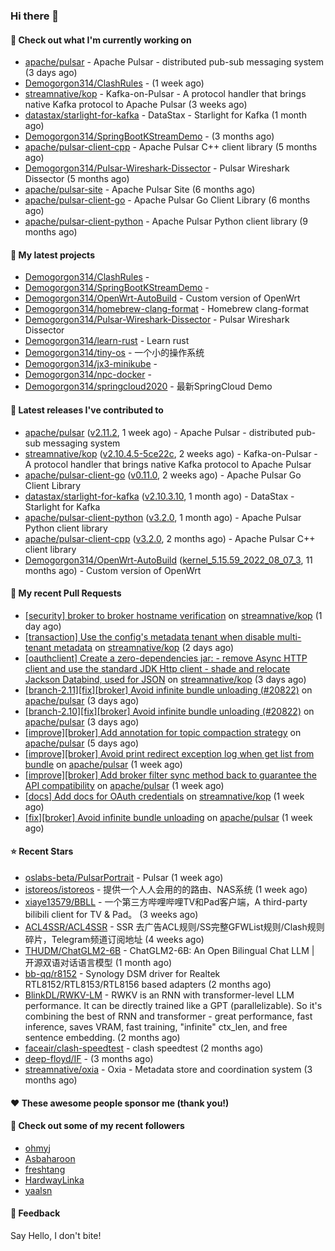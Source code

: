 ### Hi there 👋

#### 👷 Check out what I'm currently working on

- [apache/pulsar](https://github.com/apache/pulsar) - Apache Pulsar - distributed pub-sub messaging system (3 days ago)
- [Demogorgon314/ClashRules](https://github.com/Demogorgon314/ClashRules) -  (1 week ago)
- [streamnative/kop](https://github.com/streamnative/kop) - Kafka-on-Pulsar - A protocol handler that brings native Kafka protocol to Apache Pulsar (3 weeks ago)
- [datastax/starlight-for-kafka](https://github.com/datastax/starlight-for-kafka) - DataStax - Starlight for Kafka (1 month ago)
- [Demogorgon314/SpringBootKStreamDemo](https://github.com/Demogorgon314/SpringBootKStreamDemo) -  (3 months ago)
- [apache/pulsar-client-cpp](https://github.com/apache/pulsar-client-cpp) - Apache Pulsar C&#43;&#43; client library (5 months ago)
- [Demogorgon314/Pulsar-Wireshark-Dissector](https://github.com/Demogorgon314/Pulsar-Wireshark-Dissector) - Pulsar Wireshark Dissector (5 months ago)
- [apache/pulsar-site](https://github.com/apache/pulsar-site) - Apache Pulsar Site (6 months ago)
- [apache/pulsar-client-go](https://github.com/apache/pulsar-client-go) - Apache Pulsar Go Client Library (6 months ago)
- [apache/pulsar-client-python](https://github.com/apache/pulsar-client-python) - Apache Pulsar Python client library (9 months ago)

#### 🌱 My latest projects

- [Demogorgon314/ClashRules](https://github.com/Demogorgon314/ClashRules) - 
- [Demogorgon314/SpringBootKStreamDemo](https://github.com/Demogorgon314/SpringBootKStreamDemo) - 
- [Demogorgon314/OpenWrt-AutoBuild](https://github.com/Demogorgon314/OpenWrt-AutoBuild) - Custom version of OpenWrt
- [Demogorgon314/homebrew-clang-format](https://github.com/Demogorgon314/homebrew-clang-format) - Homebrew clang-format
- [Demogorgon314/Pulsar-Wireshark-Dissector](https://github.com/Demogorgon314/Pulsar-Wireshark-Dissector) - Pulsar Wireshark Dissector
- [Demogorgon314/learn-rust](https://github.com/Demogorgon314/learn-rust) - Learn rust
- [Demogorgon314/tiny-os](https://github.com/Demogorgon314/tiny-os) - 一个小的操作系统
- [Demogorgon314/jx3-minikube](https://github.com/Demogorgon314/jx3-minikube) - 
- [Demogorgon314/npc-docker](https://github.com/Demogorgon314/npc-docker) - 
- [Demogorgon314/springcloud2020](https://github.com/Demogorgon314/springcloud2020) - 最新SpringCloud Demo

#### 🔭 Latest releases I've contributed to

- [apache/pulsar](https://github.com/apache/pulsar) ([v2.11.2](https://github.com/apache/pulsar/releases/tag/v2.11.2), 1 week ago) - Apache Pulsar - distributed pub-sub messaging system
- [streamnative/kop](https://github.com/streamnative/kop) ([v2.10.4.5-5ce22c](https://github.com/streamnative/kop/releases/tag/v2.10.4.5-5ce22c), 2 weeks ago) - Kafka-on-Pulsar - A protocol handler that brings native Kafka protocol to Apache Pulsar
- [apache/pulsar-client-go](https://github.com/apache/pulsar-client-go) ([v0.11.0](https://github.com/apache/pulsar-client-go/releases/tag/v0.11.0), 2 weeks ago) - Apache Pulsar Go Client Library
- [datastax/starlight-for-kafka](https://github.com/datastax/starlight-for-kafka) ([v2.10.3.10](https://github.com/datastax/starlight-for-kafka/releases/tag/v2.10.3.10), 1 month ago) - DataStax - Starlight for Kafka
- [apache/pulsar-client-python](https://github.com/apache/pulsar-client-python) ([v3.2.0](https://github.com/apache/pulsar-client-python/releases/tag/v3.2.0), 1 month ago) - Apache Pulsar Python client library
- [apache/pulsar-client-cpp](https://github.com/apache/pulsar-client-cpp) ([v3.2.0](https://github.com/apache/pulsar-client-cpp/releases/tag/v3.2.0), 2 months ago) - Apache Pulsar C&#43;&#43; client library
- [Demogorgon314/OpenWrt-AutoBuild](https://github.com/Demogorgon314/OpenWrt-AutoBuild) ([kernel_5.15.59_2022_08_07_3](https://github.com/Demogorgon314/OpenWrt-AutoBuild/releases/tag/kernel_5.15.59_2022_08_07_3), 11 months ago) - Custom version of OpenWrt

#### 🔨 My recent Pull Requests

- [[security] broker to broker hostname verification](https://github.com/streamnative/kop/pull/1983) on [streamnative/kop](https://github.com/streamnative/kop) (1 day ago)
- [[transaction] Use the config&#39;s metadata tenant when disable multi-tenant metadata](https://github.com/streamnative/kop/pull/1980) on [streamnative/kop](https://github.com/streamnative/kop) (2 days ago)
- [[oauthclient] Create a zero-dependencies jar: - remove Async HTTP client and use the standard JDK Http client - shade and relocate Jackson Databind, used for JSON](https://github.com/streamnative/kop/pull/1979) on [streamnative/kop](https://github.com/streamnative/kop) (3 days ago)
- [[branch-2.11][fix][broker] Avoid infinite bundle unloading (#20822)](https://github.com/apache/pulsar/pull/20878) on [apache/pulsar](https://github.com/apache/pulsar) (3 days ago)
- [[branch-2.10][fix][broker] Avoid infinite bundle unloading (#20822)](https://github.com/apache/pulsar/pull/20877) on [apache/pulsar](https://github.com/apache/pulsar) (3 days ago)
- [[improve][broker] Add annotation for topic compaction strategy](https://github.com/apache/pulsar/pull/20858) on [apache/pulsar](https://github.com/apache/pulsar) (5 days ago)
- [[improve][broker] Avoid print redirect exception log when get list from bundle](https://github.com/apache/pulsar/pull/20846) on [apache/pulsar](https://github.com/apache/pulsar) (1 week ago)
- [[improve][broker] Add broker filter sync method back to guarantee the API compatibility](https://github.com/apache/pulsar/pull/20826) on [apache/pulsar](https://github.com/apache/pulsar) (1 week ago)
- [[docs] Add docs for OAuth credentials](https://github.com/streamnative/kop/pull/1964) on [streamnative/kop](https://github.com/streamnative/kop) (1 week ago)
- [[fix][broker] Avoid infinite bundle unloading](https://github.com/apache/pulsar/pull/20822) on [apache/pulsar](https://github.com/apache/pulsar) (1 week ago)

#### ⭐ Recent Stars

- [oslabs-beta/PulsarPortrait](https://github.com/oslabs-beta/PulsarPortrait) - Pulsar (1 week ago)
- [istoreos/istoreos](https://github.com/istoreos/istoreos) - 提供一个人人会用的的路由、NAS系统 (1 week ago)
- [xiaye13579/BBLL](https://github.com/xiaye13579/BBLL) - 一个第三方哔哩哔哩TV和Pad客户端，A third-party bilibili client for TV &amp; Pad。 (3 weeks ago)
- [ACL4SSR/ACL4SSR](https://github.com/ACL4SSR/ACL4SSR) - SSR 去广告ACL规则/SS完整GFWList规则/Clash规则碎片，Telegram频道订阅地址 (4 weeks ago)
- [THUDM/ChatGLM2-6B](https://github.com/THUDM/ChatGLM2-6B) - ChatGLM2-6B: An Open Bilingual Chat LLM | 开源双语对话语言模型 (1 month ago)
- [bb-qq/r8152](https://github.com/bb-qq/r8152) - Synology DSM driver for Realtek RTL8152/RTL8153/RTL8156 based adapters (2 months ago)
- [BlinkDL/RWKV-LM](https://github.com/BlinkDL/RWKV-LM) - RWKV is an RNN with transformer-level LLM performance. It can be directly trained like a GPT (parallelizable). So it&#39;s combining the best of RNN and transformer - great performance, fast inference, saves VRAM, fast training, &#34;infinite&#34; ctx_len, and free sentence embedding. (2 months ago)
- [faceair/clash-speedtest](https://github.com/faceair/clash-speedtest) - clash speedtest (2 months ago)
- [deep-floyd/IF](https://github.com/deep-floyd/IF) -  (3 months ago)
- [streamnative/oxia](https://github.com/streamnative/oxia) - Oxia - Metadata store and coordination system (3 months ago)

#### ❤️ These awesome people sponsor me (thank you!)


#### 👯 Check out some of my recent followers

- [ohmyj](https://github.com/ohmyj)
- [Asbaharoon](https://github.com/Asbaharoon)
- [freshtang](https://github.com/freshtang)
- [HardwayLinka](https://github.com/HardwayLinka)
- [yaalsn](https://github.com/yaalsn)

#### 💬 Feedback

Say Hello, I don't bite!

